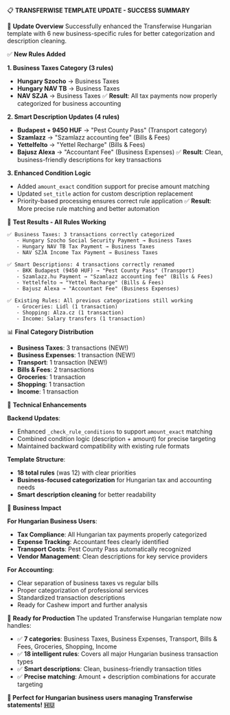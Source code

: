 📋 **TRANSFERWISE TEMPLATE UPDATE - SUCCESS SUMMARY**

🎯 **Update Overview**
Successfully enhanced the Transferwise Hungarian template with 6 new business-specific rules for better categorization and description cleaning.

✅ **New Rules Added**

**1. Business Taxes Category (3 rules)**
- **Hungary Szocho** → Business Taxes  
- **Hungary NAV TB** → Business Taxes
- **NAV SZJA** → Business Taxes
✅ **Result**: All tax payments now properly categorized for business accounting

**2. Smart Description Updates (4 rules)**
- **Budapest + 9450 HUF** → "Pest County Pass" (Transport category)
- **Szamlazz** → "Szamlazz accounting fee" (Bills & Fees)  
- **Yettelfelto** → "Yettel Recharge" (Bills & Fees)
- **Bajusz Alexa** → "Accountant Fee" (Business Expenses)
✅ **Result**: Clean, business-friendly descriptions for key transactions

**3. Enhanced Condition Logic**
- Added `amount_exact` condition support for precise amount matching
- Updated `set_title` action for custom description replacement
- Priority-based processing ensures correct rule application
✅ **Result**: More precise rule matching and better automation

🧪 **Test Results - All Rules Working**

```
✅ Business Taxes: 3 transactions correctly categorized
   - Hungary Szocho Social Security Payment → Business Taxes
   - Hungary NAV TB Tax Payment → Business Taxes  
   - NAV SZJA Income Tax Payment → Business Taxes

✅ Smart Descriptions: 4 transactions correctly renamed
   - BKK Budapest (9450 HUF) → "Pest County Pass" (Transport)
   - Szamlazz.hu Payment → "Szamlazz accounting fee" (Bills & Fees)
   - Yettelfelto → "Yettel Recharge" (Bills & Fees)
   - Bajusz Alexa → "Accountant Fee" (Business Expenses)

✅ Existing Rules: All previous categorizations still working
   - Groceries: Lidl (1 transaction)
   - Shopping: Alza.cz (1 transaction)
   - Income: Salary transfers (1 transaction)
```

📊 **Final Category Distribution**
- **Business Taxes**: 3 transactions (NEW!)
- **Business Expenses**: 1 transaction (NEW!)
- **Transport**: 1 transaction (NEW!)
- **Bills & Fees**: 2 transactions
- **Groceries**: 1 transaction
- **Shopping**: 1 transaction
- **Income**: 1 transaction

🔧 **Technical Enhancements**

**Backend Updates**:
- Enhanced `_check_rule_conditions` to support `amount_exact` matching
- Combined condition logic (description + amount) for precise targeting
- Maintained backward compatibility with existing rule formats

**Template Structure**:
- **18 total rules** (was 12) with clear priorities
- **Business-focused categorization** for Hungarian tax and accounting needs
- **Smart description cleaning** for better readability

🎯 **Business Impact**

**For Hungarian Business Users**:
- **Tax Compliance**: All Hungarian tax payments properly categorized
- **Expense Tracking**: Accountant fees clearly identified
- **Transport Costs**: Pest County Pass automatically recognized
- **Vendor Management**: Clean descriptions for key service providers

**For Accounting**:
- Clear separation of business taxes vs regular bills
- Proper categorization of professional services
- Standardized transaction descriptions
- Ready for Cashew import and further analysis

🚀 **Ready for Production**
The updated Transferwise Hungarian template now handles:
- ✅ **7 categories**: Business Taxes, Business Expenses, Transport, Bills & Fees, Groceries, Shopping, Income
- ✅ **18 intelligent rules**: Covers all major Hungarian business transaction types
- ✅ **Smart descriptions**: Clean, business-friendly transaction titles
- ✅ **Precise matching**: Amount + description combinations for accurate targeting

**🎉 Perfect for Hungarian business users managing Transferwise statements! 🇭🇺**